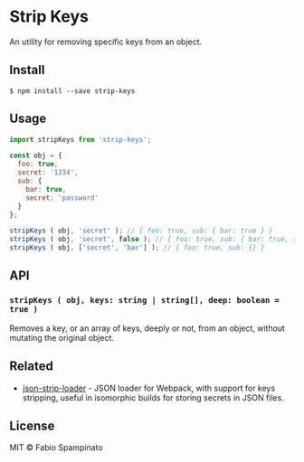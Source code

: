 # Strip Keys

An utility for removing specific keys from an object.

## Install

```shell
$ npm install --save strip-keys
```

## Usage

```js
import stripKeys from 'strip-keys';

const obj = {
  foo: true,
  secret: '1234',
  sub: {
    bar: true,
    secret: 'password'
  }
};

stripKeys ( obj, 'secret' ); // { foo: true, sub: { bar: true } }
stripKeys ( obj, 'secret', false ); // { foo: true, sub: { bar: true, secret: 'password' } }
stripKeys ( obj, ['secret', 'bar'] ); // { foo: true, sub: {} }
```

## API

### `stripKeys ( obj, keys: string | string[], deep: boolean = true )`

Removes a key, or an array of keys, deeply or not, from an object, without mutating the original object.

## Related

- [json-strip-loader](https://github.com/fabiospampinato/json-strip-loader) - JSON loader for Webpack, with support for keys stripping, useful in isomorphic builds for storing secrets in JSON files.

## License

MIT © Fabio Spampinato
